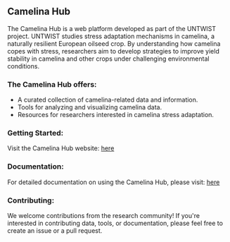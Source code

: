 ## Camelina Hub
The Camelina Hub is a web platform developed as part of the UNTWIST project.
UNTWIST studies stress adaptation mechanisms in camelina, a naturally resilient European oilseed crop. By understanding how camelina copes with stress, researchers aim to develop strategies to improve yield stability in camelina and other crops under challenging environmental conditions.

### The Camelina Hub offers:
- A curated collection of camelina-related data and information.
- Tools for analyzing and visualizing camelina data.
- Resources for researchers interested in camelina stress adaptation.

### Getting Started:
Visit the Camelina Hub website: [here](https://www.camelina-hub.org)

### Documentation:

For detailed documentation on using the Camelina Hub, please visit: [here](https://ataulhaleem.github.io/camelina-hub-documentation)

### Contributing:

We welcome contributions from the research community! If you're interested in contributing data, tools, or documentation, please feel free to create an issue or a pull request.






